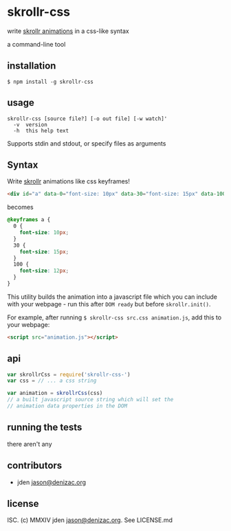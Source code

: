 # skrollr-css
write [skrollr animations](https://github.com/Prinzhorn/skrollr) in a css-like syntax

a command-line tool

## installation

    $ npm install -g skrollr-css


## usage
```console
skrollr-css [source file?] [-o out file] [-w watch]'
  -v  version
  -h  this help text
```
Supports stdin and stdout, or specify files as arguments

## Syntax

Write [skrollr](https://github.com/Prinzhorn/skrollr) animations like css keyframes!

```html
<div id="a" data-0="font-size: 10px" data-30="font-size: 15px" data-100="font-size: 12px"></div>
```

becomes

```css
@keyframes a {
  0 {
    font-size: 10px;
  }
  30 {
    font-size: 15px;
  }
  100 {
    font-size: 12px;
  }
}
```

This utility builds the animation into a javascript file which you can include with your webpage - run this after `DOM ready` but before `skrollr.init()`.

For example, after running `$ skrollr-css src.css animation.js`, add this to your webpage:
```html
<script src="animation.js"></script>
```

## api

```js
var skrollrCss = require('skrollr-css-')
var css = // ... a css string

var animation = skrollrCss(css)
// a built javascript source string which will set the
// animation data properties in the DOM
```



## running the tests

there aren't any

## contributors

- jden <jason@denizac.org>


## license

ISC. (c) MMXIV jden <jason@denizac.org>. See LICENSE.md
